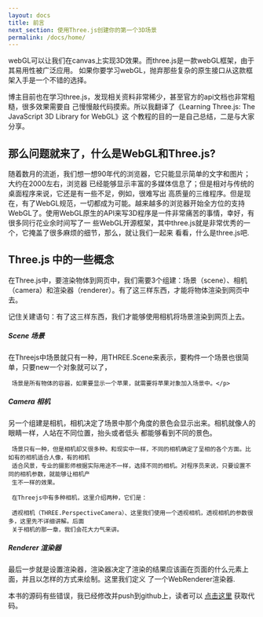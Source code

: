 ```yaml
---
layout: docs
title: 前言
next_section: 使用Three.js创建你的第一个3D场景
permalink: /docs/home/
---
```


webGL可以让我们在canvas上实现3D效果。而three.js是一款webGL框架，由于其易用性被广泛应用。
如果你要学习webGL，抛弃那些复杂的原生接口从这款框架入手是一个不错的选择。

博主目前也在学习three.js，发现相关资料非常稀少，甚至官方的api文档也非常粗糙，很多效果需要自
己慢慢敲代码摸索。所以我翻译了《Learning Three.js: The JavaScript 3D Library for WebGL》这
个教程的目的一是自己总结，二是与大家分享。

## 那么问题就来了，什么是WebGL和Three.js?

随着数月的流逝，我们想一想90年代的浏览器，它只能显示简单的文字和图片；大约在2000左右，浏览器
已经能够显示丰富的多媒体信息了；但是相对与传统的桌面程序来说，它还是有一些不足，例如，很难写出
高质量的三维程序。但是现在，有了WebGL规范，一切都成为可能。越来越多的浏览器开始全方位的支持
WebGL了。使用WebGL原生的API来写3D程序是一件非常痛苦的事情，幸好，有很多同行花业余时间写了一
些WebGL开源框架，其中three.js就是非常优秀的一个，它掩盖了很多麻烦的细节，那么，就让我们一起来
看看，什么是three.js吧.

## Three.js 中的一些概念

在Three.js中，要渲染物体到网页中，我们需要3个组建：场景（scene）、相机（camera）和渲染器（renderer）。有了这三样东西，才能将物体渲染到网页中去。

记住关建语句：有了这三样东西，我们才能够使用相机将场景渲染到网页上去。

<div class="note">
  <h5>Scene 场景</h5>
  <p>在Threejs中场景就只有一种，用THREE.Scene来表示，要构件一个场景也很简单，只要new一个对象就可以了，

     场景是所有物体的容器，如果要显示一个苹果，就需要将苹果对象加入场景中。</p>
</div>

<div class="note">
  <h5>Camera 相机</h5>
  <p>另一个组建是相机，相机决定了场景中那个角度的景色会显示出来。相机就像人的眼睛一样，人站在不同位置，抬头或者低头
  都能够看到不同的景色。

     场景只有一种，但是相机却又很多种。和现实中一样，不同的相机确定了呈相的各个方面。比如有的相机适合人像，有的相机
     适合风景，专业的摄影师根据实际用途不一样，选择不同的相机。对程序员来说，只要设置不同的相机参数，就能够让相机产
     生不一样的效果。

     在Threejs中有多种相机，这里介绍两种，它们是：

     透视相机（THREE.PerspectiveCamera）、这里我们使用一个透视相机，透视相机的参数很多，这里先不详细讲解。后面
     关于相机的那一章，我们会花大力气来讲。
  </p>
</div>

<div class="note">
  <h5>Renderer 渲染器</h5>
  <p>最后一步就是设置渲染器，渲染器决定了渲染的结果应该画在页面的什么元素上面，并且以怎样的方式来绘制。这里我们定义
  了一个WebRenderer渲染器.
  </p>
</div>


本书的源码有些错误，我已经修改并push到github上，读者可以 [点击这里](https://github.com/leiguorui/learning-threejs) 获取代码。
